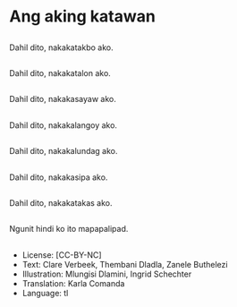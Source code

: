 # Ang aking katawan

##
Dahil dito, nakakatakbo ako.

##
Dahil dito, nakakatalon ako.

##
Dahil dito, nakakasayaw ako.

##
Dahil dito, nakakalangoy ako.

##
Dahil dito, nakakalundag ako.

##
Dahil dito, nakakasipa ako.

##
Dahil dito, nakakatakas ako.

##
Ngunit hindi ko ito mapapalipad.

##
* License: [CC-BY-NC]
* Text: Clare Verbeek, Thembani Dladla, Zanele Buthelezi
* Illustration: Mlungisi Dlamini, Ingrid Schechter
* Translation: Karla Comanda
* Language: tl
